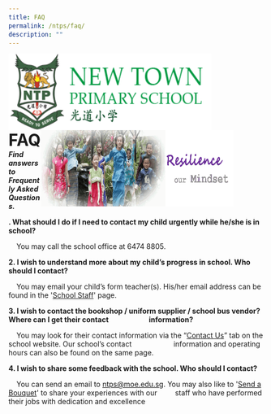 ```yaml
---
title: FAQ
permalink: /ntps/faq/
description: ""
---
```


<img align="left" style="width:400px;height:150px;margin-left:0px;" src="/images/logosub.png">

<img align="right" style="width:380px;height:150px;margin-right:60px;" src="/images/Header%20GIF.gif">
<br><br><br><br><br><br>

**<font size="6">FAQ</font>**
_**Find answers to Frequently Asked Questions.**_

**. What should I do if I need to contact my child urgently while he/she is in school?** 

    You may call the school office at 6474 8805.

  

  

  

**2\. I wish to understand more about my child’s progress in school. Who should I contact?**

    You may email your child’s form teacher(s). His/her email address can be found in the '[School Staff](https://newtownpri.moe.edu.sg/about-us/school-staff)' page.

  

  

  

**3\. I wish to contact the bookshop / uniform supplier / school bus vendor? Where can I get their contact                        information?**

    You may look for their contact information via the “[Contact Us](https://newtownpri.moe.edu.sg/contact-us)” tab on the school website. Our school’s contact                     information and operating hours can also be found on the same page.

  

  

  

**4\. I wish to share some feedback with the school. Who should I contact?**

    You can send an email to [ntps@moe.edu.sg](mailto:ntps@moe.edu.sg). You may also like to '[Send a Bouquet](https://newtownpri.moe.edu.sg/accolades/bouquets/send-a-bouquet)' to share your experiences with our         staff who have performed their jobs with dedication and excellence

